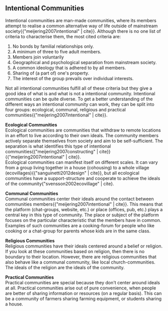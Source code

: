 ## Intentional Communities
Intentional communities are man-made communities, where its members attempt to realise a common alternative way of life outside of mainstream society{{"meijering2007intentional" | cite}}. Although there is no one list of criteria to characterise them, the most cited criteria are:

1. No bonds by familial relationships only.
2. A minimum of three to five adult members.
3. Members join voluntarily
4. Geographical and psychological separation from mainstream society.
5. A common ideology that is adhered to by all members.
6. Sharing of (a part of) one's property.
7. The interest of the group prevails over individual interests.

Not all intentional communities fulfill all of these criteria but they give a good idea of what is and what is not a intentional community. Intentional communities can be quite diverse. To get a better understanding of the different ways an intentional community can work, they can be split into four groups: ecological, communal, religious and practical communities{{"meijering2007intentional" | cite}}.

**Ecological Communities**  
Ecological communities are communities that withdraw to remote locations in an effort to live according to their own ideals. The community members actively separate themselves from society and aim to be self-sufficient. The separation is what identifies this type of intentional communities{{"meijering2007constructing" | cite}}{{"meijering2007intentional" | cite}}.  
Ecological communities can manifest itself on different scales. It can vary from a group living together in a house (cohousing) to a whole village (ecovillages){{"sanguinetti2012design" | cite}}, but all ecological communities have a support-structure and cooperate to achieve the ideals of the community{"svensson2002ecovillage" | cite}.

**Communal Communities**  
Communal communities center their ideals around the contact between communities members{{"meijering2007intentional" | cite}}. This means that the platform (chat-groups, website, etc.) or place (offices, pub, etc.) plays a central key in this type of community. The place or subject of the platform focuses on the particular characteristic that the members have in common. Examples of such communities are a cooking-forum for people who like cooking or a chat-group for parents whose kids are in the same class.

**Religious Communities**  
Religious communities have their ideals centered around a belief or religion. If you look at these communities based on religion, then there is no boundary to their location. However, there are religious communities that also behave like a communal community, like local church-communities. The ideals of the religion are the ideals of the community.

**Practical Communities**  
Practical communities are special because they don't center around ideals at all. Practical communities arise out of pure convenience, when people are better of sharing information or resources (on a regular basis). This can be a community of farmers sharing farming equipment, or students sharing a house.